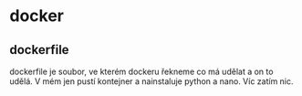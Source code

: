 # docker

## dockerfile

dockerfile je soubor, ve kterém dockeru řekneme co má udělat a on to udělá. V mém jen pustí kontejner a nainstaluje python a nano. Víc zatím nic.
